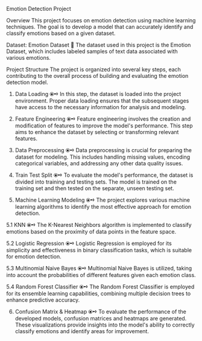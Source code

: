 Emotion Detection Project

Overview
This project focuses on emotion detection using machine learning techniques. The goal is to develop a model that can accurately identify and classify emotions based on a given dataset.

Dataset: Emotion Dataset 📁
The dataset used in this project is the Emotion Dataset, which includes labeled samples of text data associated with various emotions.

Project Structure
The project is organized into several key steps, each contributing to the overall process of building and evaluating the emotion detection model.

1. Data Loading ⦿➺
In this step, the dataset is loaded into the project environment. Proper data loading ensures that the subsequent stages have access to the necessary information for analysis and modeling.

2. Feature Engineering ⦿➺
Feature engineering involves the creation and modification of features to improve the model's performance. This step aims to enhance the dataset by selecting or transforming relevant features.

3. Data Preprocessing ⦿➺
Data preprocessing is crucial for preparing the dataset for modeling. This includes handling missing values, encoding categorical variables, and addressing any other data quality issues.

4. Train Test Split ⦿➺
To evaluate the model's performance, the dataset is divided into training and testing sets. The model is trained on the training set and then tested on the separate, unseen testing set.

5. Machine Learning Modeling ⦿➺
The project explores various machine learning algorithms to identify the most effective approach for emotion detection.

5.1 KNN ⦿➺
The K-Nearest Neighbors algorithm is implemented to classify emotions based on the proximity of data points in the feature space.

5.2 Logistic Regression ⦿➺
Logistic Regression is employed for its simplicity and effectiveness in binary classification tasks, which is suitable for emotion detection.

5.3 Multinomial Naive Bayes ⦿➺
Multinomial Naive Bayes is utilized, taking into account the probabilities of different features given each emotion class.

5.4 Random Forest Classifier ⦿➺
The Random Forest Classifier is employed for its ensemble learning capabilities, combining multiple decision trees to enhance predictive accuracy.

6. Confusion Matrix & Heatmap ⦿➺
To evaluate the performance of the developed models, confusion matrices and heatmaps are generated. These visualizations provide insights into the model's ability to correctly classify emotions and identify areas for improvement.
